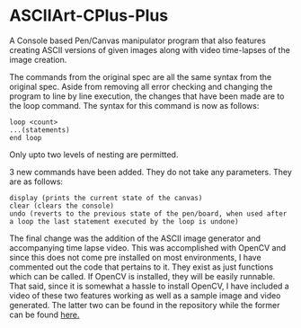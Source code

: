 # ASCIIArt-CPlus-Plus
A Console based Pen/Canvas manipulator program that also features creating ASCII versions of given images along with video time-lapses of the image creation.

The commands from the original spec are all the same syntax from the original spec. Aside from removing all error checking and changing the program to line by line execution, the changes that have been made are to the loop command. The syntax for this command is now as follows: <br/> 
```
loop <count> 
...(statements) 
end loop 
```
Only upto two levels of nesting are permitted. <br/> 

3 new commands have been added. They do not take any parameters. They are as follows: <br/> 
```
display (prints the current state of the canvas) 
clear (clears the console) 
undo (reverts to the previous state of the pen/board, when used after a loop the last statement executed by the loop is undone) 
```

The final change was the addition of the ASCII image generator and accompanying time lapse video. This was accomplished with OpenCV and since this does not come pre installed on most environments, I have commented out the code that pertains to it. They exist as just functions which can be called. If OpenCV is installed, they will be easily runnable. <br/> 
That said, since it is somewhat a hassle to install OpenCV, I have included a video of these two features working as well as a sample image and video generated. The latter two can be found in the repository while the former can be found [here.](https://drive.google.com/file/d/14pIrOe6ubOoCJxEa-7GRSzMZT8bhgdGA/view?usp=sharing)
